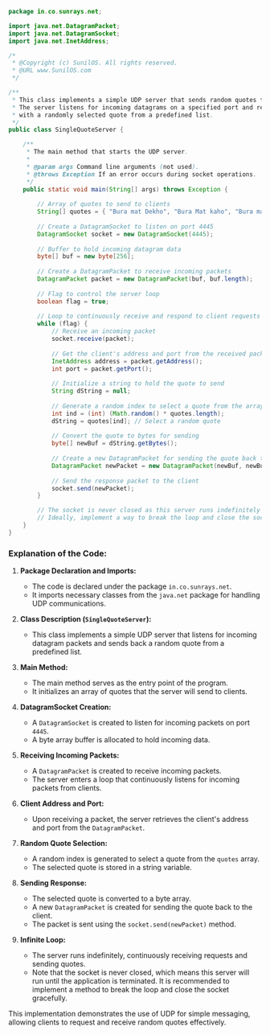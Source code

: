 ```java
package in.co.sunrays.net;

import java.net.DatagramPacket;
import java.net.DatagramSocket;
import java.net.InetAddress;

/*
 * @Copyright (c) SunilOS. All rights reserved.
 * @URL www.SunilOS.com
 */

/**
 * This class implements a simple UDP server that sends random quotes to clients.
 * The server listens for incoming datagrams on a specified port and responds
 * with a randomly selected quote from a predefined list.
 */
public class SingleQuoteServer {

    /**
     * The main method that starts the UDP server.
     *
     * @param args Command line arguments (not used).
     * @throws Exception If an error occurs during socket operations.
     */
    public static void main(String[] args) throws Exception {
        
        // Array of quotes to send to clients
        String[] quotes = { "Bura mat Dekho", "Bura Mat kaho", "Bura mat suno" };
        
        // Create a DatagramSocket to listen on port 4445
        DatagramSocket socket = new DatagramSocket(4445);
        
        // Buffer to hold incoming datagram data
        byte[] buf = new byte[256];
        
        // Create a DatagramPacket to receive incoming packets
        DatagramPacket packet = new DatagramPacket(buf, buf.length);
        
        // Flag to control the server loop
        boolean flag = true;
        
        // Loop to continuously receive and respond to client requests
        while (flag) {
            // Receive an incoming packet
            socket.receive(packet);
            
            // Get the client's address and port from the received packet
            InetAddress address = packet.getAddress();
            int port = packet.getPort();
            
            // Initialize a string to hold the quote to send
            String dString = null;
            
            // Generate a random index to select a quote from the array
            int ind = (int) (Math.random() * quotes.length);
            dString = quotes[ind]; // Select a random quote
            
            // Convert the quote to bytes for sending
            byte[] newBuf = dString.getBytes();
            
            // Create a new DatagramPacket for sending the quote back to the client
            DatagramPacket newPacket = new DatagramPacket(newBuf, newBuf.length, address, port);
            
            // Send the response packet to the client
            socket.send(newPacket);
        }

        // The socket is never closed as this server runs indefinitely
        // Ideally, implement a way to break the loop and close the socket
    }
}
```

### Explanation of the Code:
1. **Package Declaration and Imports:**
   - The code is declared under the package `in.co.sunrays.net`.
   - It imports necessary classes from the `java.net` package for handling UDP communications.

2. **Class Description (`SingleQuoteServer`):**
   - This class implements a simple UDP server that listens for incoming datagram packets and sends back a random quote from a predefined list.

3. **Main Method:**
   - The main method serves as the entry point of the program.
   - It initializes an array of quotes that the server will send to clients.

4. **DatagramSocket Creation:**
   - A `DatagramSocket` is created to listen for incoming packets on port `4445`.
   - A byte array buffer is allocated to hold incoming data.

5. **Receiving Incoming Packets:**
   - A `DatagramPacket` is created to receive incoming packets.
   - The server enters a loop that continuously listens for incoming packets from clients.

6. **Client Address and Port:**
   - Upon receiving a packet, the server retrieves the client's address and port from the `DatagramPacket`.

7. **Random Quote Selection:**
   - A random index is generated to select a quote from the `quotes` array.
   - The selected quote is stored in a string variable.

8. **Sending Response:**
   - The selected quote is converted to a byte array.
   - A new `DatagramPacket` is created for sending the quote back to the client.
   - The packet is sent using the `socket.send(newPacket)` method.

9. **Infinite Loop:**
   - The server runs indefinitely, continuously receiving requests and sending quotes.
   - Note that the socket is never closed, which means this server will run until the application is terminated. It is recommended to implement a method to break the loop and close the socket gracefully.

This implementation demonstrates the use of UDP for simple messaging, allowing clients to request and receive random quotes effectively.
